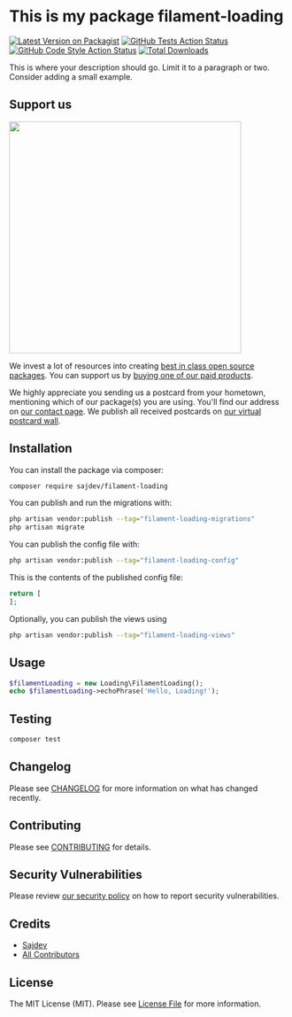 # This is my package filament-loading

[![Latest Version on Packagist](https://img.shields.io/packagist/v/sajdev/filament-loading.svg?style=flat-square)](https://packagist.org/packages/sajdev/filament-loading)
[![GitHub Tests Action Status](https://img.shields.io/github/actions/workflow/status/sajdev/filament-loading/run-tests.yml?branch=main&label=tests&style=flat-square)](https://github.com/sajdev/filament-loading/actions?query=workflow%3Arun-tests+branch%3Amain)
[![GitHub Code Style Action Status](https://img.shields.io/github/actions/workflow/status/sajdev/filament-loading/fix-php-code-style-issues.yml?branch=main&label=code%20style&style=flat-square)](https://github.com/sajdev/filament-loading/actions?query=workflow%3A"Fix+PHP+code+style+issues"+branch%3Amain)
[![Total Downloads](https://img.shields.io/packagist/dt/sajdev/filament-loading.svg?style=flat-square)](https://packagist.org/packages/sajdev/filament-loading)

This is where your description should go. Limit it to a paragraph or two. Consider adding a small example.

## Support us

[<img src="https://github-ads.s3.eu-central-1.amazonaws.com/Filament-Loading.jpg?t=1" width="419px" />](https://spatie.be/github-ad-click/Filament-Loading)

We invest a lot of resources into creating [best in class open source packages](https://spatie.be/open-source). You can support us by [buying one of our paid products](https://spatie.be/open-source/support-us).

We highly appreciate you sending us a postcard from your hometown, mentioning which of our package(s) you are using. You'll find our address on [our contact page](https://spatie.be/about-us). We publish all received postcards on [our virtual postcard wall](https://spatie.be/open-source/postcards).

## Installation

You can install the package via composer:

```bash
composer require sajdev/filament-loading
```

You can publish and run the migrations with:

```bash
php artisan vendor:publish --tag="filament-loading-migrations"
php artisan migrate
```

You can publish the config file with:

```bash
php artisan vendor:publish --tag="filament-loading-config"
```

This is the contents of the published config file:

```php
return [
];
```

Optionally, you can publish the views using

```bash
php artisan vendor:publish --tag="filament-loading-views"
```

## Usage

```php
$filamentLoading = new Loading\FilamentLoading();
echo $filamentLoading->echoPhrase('Hello, Loading!');
```

## Testing

```bash
composer test
```

## Changelog

Please see [CHANGELOG](CHANGELOG.md) for more information on what has changed recently.

## Contributing

Please see [CONTRIBUTING](CONTRIBUTING.md) for details.

## Security Vulnerabilities

Please review [our security policy](../../security/policy) on how to report security vulnerabilities.

## Credits

- [Sajdev](https://github.com/Sajad)
- [All Contributors](../../contributors)

## License

The MIT License (MIT). Please see [License File](LICENSE.md) for more information.

